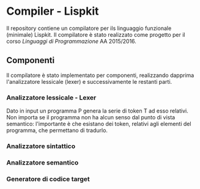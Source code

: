 # Compiler - Lispkit

Il repository contiene un compilatore per ils
linguaggio funzionale (minimale) Lispkit.
Il compilatore è stato realizzato come progetto per il corso
*Linguaggi di Programmazione* AA 2015/2016.

## Componenti

Il compilatore è stato implementato per componenti, realizzando
dapprima l'analizzatore lessicale (lexer) e successivamente le restanti parti.

### Analizzatore lessicale - Lexer

Dato in input un programma P genera la serie di token T ad esso relativi.
Non importa se il programma non ha alcun senso dal punto di vista semantico: l'importante è che esistano dei token, relativi agli elementi del programma,
che permettano di tradurlo.

### Analizzatore sintattico

### Analizzatore semantico

### Generatore di codice target
